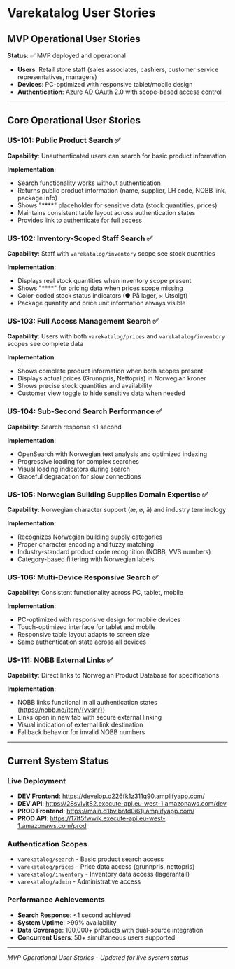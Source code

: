 # Varekatalog User Stories
## MVP Operational User Stories

**Status**: ✅ MVP deployed and operational
- **Users**: Retail store staff (sales associates, cashiers, customer service representatives, managers)
- **Devices**: PC-optimized with responsive tablet/mobile design
- **Authentication**: Azure AD OAuth 2.0 with scope-based access control

---

## Core Operational User Stories

### US-101: Public Product Search ✅
**Capability**: Unauthenticated users can search for basic product information

**Implementation**:
- Search functionality works without authentication
- Returns public product information (name, supplier, LH code, NOBB link, package info)
- Shows "****" placeholder for sensitive data (stock quantities, prices)
- Maintains consistent table layout across authentication states
- Provides link to authenticate for full access

### US-102: Inventory-Scoped Staff Search ✅
**Capability**: Staff with `varekatalog/inventory` scope see stock quantities

**Implementation**:
- Displays real stock quantities when inventory scope present
- Shows "****" for pricing data when prices scope missing
- Color-coded stock status indicators (● På lager, × Utsolgt)
- Package quantity and price unit information always visible

### US-103: Full Access Management Search ✅
**Capability**: Users with both `varekatalog/prices` and `varekatalog/inventory` scopes see complete data

**Implementation**:
- Shows complete product information when both scopes present
- Displays actual prices (Grunnpris, Nettopris) in Norwegian kroner
- Shows precise stock quantities and availability
- Customer view toggle to hide sensitive data when needed

### US-104: Sub-Second Search Performance ✅
**Capability**: Search response <1 second

**Implementation**:
- OpenSearch with Norwegian text analysis and optimized indexing
- Progressive loading for complex searches
- Visual loading indicators during search
- Graceful degradation for slow connections

### US-105: Norwegian Building Supplies Domain Expertise ✅
**Capability**: Norwegian character support (æ, ø, å) and industry terminology

**Implementation**:
- Recognizes Norwegian building supply categories
- Proper character encoding and fuzzy matching
- Industry-standard product code recognition (NOBB, VVS numbers)
- Category-based filtering with Norwegian labels


### US-106: Multi-Device Responsive Search ✅
**Capability**: Consistent functionality across PC, tablet, mobile

**Implementation**:
- PC-optimized with responsive design for mobile devices
- Touch-optimized interface for tablet and mobile
- Responsive table layout adapts to screen size
- Same authentication state across all devices



### US-111: NOBB External Links ✅
**Capability**: Direct links to Norwegian Product Database for specifications

**Implementation**:
- NOBB links functional in all authentication states (https://nobb.no/item/{vvsnr})
- Links open in new tab with secure external linking
- Visual indication of external link destination
- Fallback behavior for invalid NOBB numbers

---

## Current System Status

### Live Deployment
- **DEV Frontend**: https://develop.d226fk1z311q90.amplifyapp.com/
- **DEV API**: https://28svlvit82.execute-api.eu-west-1.amazonaws.com/dev
- **PROD Frontend**: https://main.d1bvibntd0i61j.amplifyapp.com/
- **PROD API**: https://17lf5fwwik.execute-api.eu-west-1.amazonaws.com/prod

### Authentication Scopes
- `varekatalog/search` - Basic product search access
- `varekatalog/prices` - Price data access (grunnpris, nettopris)
- `varekatalog/inventory` - Inventory data access (lagerantall)
- `varekatalog/admin` - Administrative access

### Performance Achievements
- **Search Response**: <1 second achieved
- **System Uptime**: >99% availability
- **Data Coverage**: 100,000+ products with dual-source integration
- **Concurrent Users**: 50+ simultaneous users supported

---

*MVP Operational User Stories - Updated for live system status*